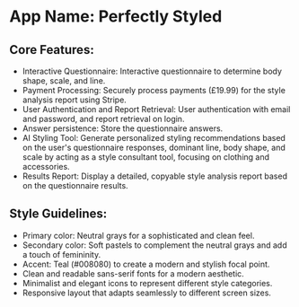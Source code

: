 # **App Name**: Perfectly Styled

## Core Features:

- Interactive Questionnaire: Interactive questionnaire to determine body shape, scale, and line.
- Payment Processing: Securely process payments (£19.99) for the style analysis report using Stripe.
- User Authentication and Report Retrieval: User authentication with email and password, and report retrieval on login.
- Answer persistence: Store the questionnaire answers.
- AI Styling Tool: Generate personalized styling recommendations based on the user's questionnaire responses, dominant line, body shape, and scale by acting as a style consultant tool, focusing on clothing and accessories.
- Results Report: Display a detailed, copyable style analysis report based on the questionnaire results.

## Style Guidelines:

- Primary color: Neutral grays for a sophisticated and clean feel.
- Secondary color: Soft pastels to complement the neutral grays and add a touch of femininity.
- Accent: Teal (#008080) to create a modern and stylish focal point.
- Clean and readable sans-serif fonts for a modern aesthetic.
- Minimalist and elegant icons to represent different style categories.
- Responsive layout that adapts seamlessly to different screen sizes.